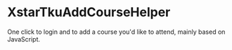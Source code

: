 # XstarTkuAddCourseHelper
One click to login and to add a course you'd like to attend, mainly based on JavaScript.
